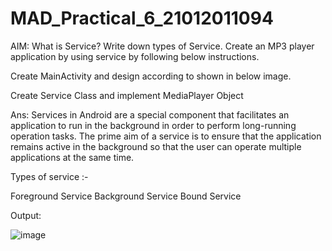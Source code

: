 # MAD_Practical_6_21012011094
AIM: What is Service? Write down types of Service. Create an MP3 player application by using service by following below instructions.

Create MainActivity and design according to shown in below image.

Create Service Class and implement MediaPlayer Object

Ans:
Services in Android are a special component that facilitates an application to run in the background in order to perform long-running operation tasks. The prime aim of a service is to ensure that the application remains active in the background so that the user can operate multiple applications at the same time.

Types of service :-

Foreground Service Background Service Bound Service

Output:

![image](https://github.com/Nisarg512/MAD_Practical_6_21012011094/assets/139303998/d484b7d1-a656-4b5e-b969-d68ea6944b2f)
